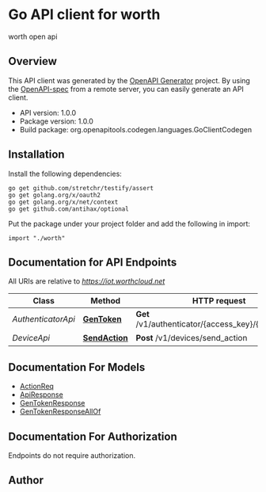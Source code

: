 # Go API client for worth

worth open api

## Overview
This API client was generated by the [OpenAPI Generator](https://openapi-generator.tech) project.  By using the [OpenAPI-spec](https://www.openapis.org/) from a remote server, you can easily generate an API client.

- API version: 1.0.0
- Package version: 1.0.0
- Build package: org.openapitools.codegen.languages.GoClientCodegen

## Installation

Install the following dependencies:

```shell
go get github.com/stretchr/testify/assert
go get golang.org/x/oauth2
go get golang.org/x/net/context
go get github.com/antihax/optional
```

Put the package under your project folder and add the following in import:

```golang
import "./worth"
```

## Documentation for API Endpoints

All URIs are relative to *https://iot.worthcloud.net*

Class | Method | HTTP request | Description
------------ | ------------- | ------------- | -------------
*AuthenticatorApi* | [**GenToken**](docs/AuthenticatorApi.md#gentoken) | **Get** /v1/authenticator/{access_key}/{secret_key} | 生成token
*DeviceApi* | [**SendAction**](docs/DeviceApi.md#sendaction) | **Post** /v1/devices/send_action | 发送指令


## Documentation For Models

 - [ActionReq](docs/ActionReq.md)
 - [ApiResponse](docs/ApiResponse.md)
 - [GenTokenResponse](docs/GenTokenResponse.md)
 - [GenTokenResponseAllOf](docs/GenTokenResponseAllOf.md)


## Documentation For Authorization

 Endpoints do not require authorization.



## Author



